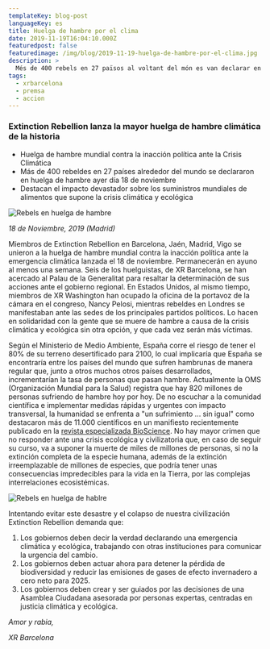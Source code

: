 ```yaml
---
templateKey: blog-post
languageKey: es
title: Huelga de hambre por el clima
date: 2019-11-19T16:04:10.000Z
featuredpost: false
featuredimage: /img/blog/2019-11-19-huelga-de-hambre-por-el-clima.jpg
description: >
  Més de 400 rebels en 27 països al voltant del món es van declarar en vaga de fam contra la inacció política davant la crisi climàtica i ecològica e l'impacte devastador sobre els subministraments mundials d'aliments.
tags:
  - xrbarcelona
  - premsa
  - accion
---
```


### Extinction Rebellion lanza la mayor huelga de hambre climática de la historia

- Huelga de hambre mundial contra la inacción política ante la Crisis Climática
- Más de 400 rebeldes en 27 países alrededor del mundo se declararon en huelga de hambre ayer día 18 de noviembre
- Destacan el impacto devastador sobre los suministros mundiales de alimentos que supone la crisis climática y ecológica

![Rebels en huelga de hambre](/img/blog/2019-11-19-huelga-de-hambre-por-el-clima.jpg) 

_18 de Noviembre, 2019 (Madrid)_

Miembros de Extinction Rebellion en Barcelona, Jaén, Madrid, Vigo se unieron a la huelga de hambre mundial contra la inacción política ante la emergencia climática lanzada el 18 de noviembre. Permanecerán en ayuno al menos una semana. Seis de los huelguistas, de XR Barcelona, se han acercado al Palau de la Generalitat para resaltar la determinación de sus acciones ante el gobierno regional. En Estados Unidos, al mismo tiempo, miembros de XR Washington han ocupado la oficina de la portavoz de la cámara en el congreso, Nancy Pelosi, mientras rebeldes en Londres se manifestaban ante las sedes de los principales partidos políticos. Lo hacen en solidaridad con la gente que se muere de hambre a causa de la crisis climática y ecológica sin otra opción, y que cada vez serán más víctimas.

Según el Ministerio de Medio Ambiente, España corre el riesgo de tener el 80% de su terreno desertificado para 2100, lo cual implicaría que España se encontraría entre los países del mundo que sufren hambrunas de manera regular que, junto a otros muchos otros países desarrollados, incrementarían la tasa de personas que pasan hambre. Actualmente la OMS (Organización Mundial para la Salud) registra que hay  820 millones de personas sufriendo de hambre hoy por hoy. De no escuchar a la  comunidad científica e implementar medidas rápidas y urgentes con impacto transversal, la humanidad se enfrenta a "un sufrimiento ... sin igual" como destacaron más de 11.000 científicos en un manifiesto recientemente publicado en la [revista especializada BioScience](https://academic.oup.com/bioscience/advance-article/doi/10.1093/biosci/biz088/5610806).
No hay mayor crimen que no responder ante una crisis ecológica y civilizatoria que, en caso de seguir su curso, va a suponer la muerte de miles de millones de personas, si no la extinción completa de la especie humana, además de la extinción irreemplazable de millones de especies, que podría tener unas consecuencias impredecibles para la vida en la Tierra, por las complejas interrelaciones ecosistémicas. 

![Rebels en huelga de hablre](/img/blog/2019-11-19-huelga-de-hambre-por-el-clima-2.jpg) 

Intentando evitar este desastre y el colapso de nuestra civilización Extinction Rebellion demanda que:
1. Los gobiernos deben decir la verdad declarando una emergencia climática y ecológica, trabajando con otras instituciones para comunicar la urgencia del cambio.
2. Los gobiernos deben actuar ahora para detener la pérdida de biodiversidad y reducir las emisiones de gases de efecto invernadero a cero neto para 2025.
3. Los gobiernos deben crear y ser guiados por las decisiones de una Asamblea Ciudadana asesorada por personas expertas, centradas en justicia climática y  ecológica.

*Amor y rabia,* 

*XR Barcelona*

